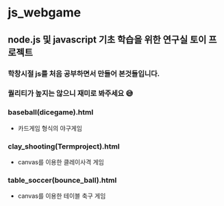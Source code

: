 # js_webgame
## node.js 및 javascript 기초 학습을 위한 연구실 토이 프로젝트
### 학창시절 js를 처음 공부하면서 만들어 본것들입니다.
### 퀄리티가 높지는 않으니 재미로 봐주세요 😅
### baseball(dicegame).html
* 카드게임 형식의 야구게임
### clay_shooting(Termproject).html
* canvas를 이용한 클레이사격 게임
### table_soccer(bounce_ball).html
* canvas를 이용한 테이블 축구 게임

